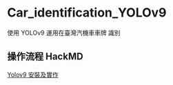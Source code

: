 # Car_identification_YOLOv9
使用 YOLOv9 運用在臺灣汽機車車牌 識別

## 操作流程 HackMD
[Yolov9 安裝及實作](https://hackmd.io/@Yung-Pei/Yolov9_test)
